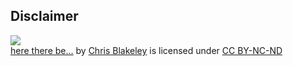 ##  Disclaimer

[![](https://farm9.static.flickr.com/8085/8473066033_68f74e7340.jpg)](https://flickr.com/photos/csb13/8473066033 "here there be...")  
[here there be...](https://flickr.com/photos/csb13/8473066033 "here there be...") by [Chris Blakeley](https://flickr.com/people/csb13) is licensed under [CC BY-NC-ND](https://creativecommons.org/licenses/by-nc-nd/2.0/)
